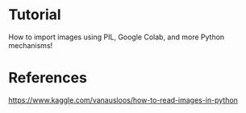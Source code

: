 # Tutorial
How to import images using PIL, Google Colab, and more Python mechanisms!

  
# References


https://www.kaggle.com/vanausloos/how-to-read-images-in-python
